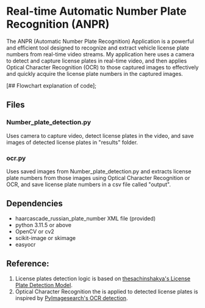 # Real-time Automatic Number Plate Recognition (ANPR)
The ANPR (Automatic Number Plate Recognition) Application is a powerful and efficient tool designed to recognize and extract vehicle license plate numbers from real-time video streams. My application here uses a camera to detect and capture license plates in real-time video, and then applies Optical Character Recognition (OCR) to those captured images to effectively and quickly acquire the license plate numbers in the captured images.

[## Flowchart explanation of code];

## Files
### Number_plate_detection.py
Uses camera to capture video, detect license plates in the video, and save images of detected license plates in "results" folder. 

### ocr.py
Uses saved images from Number_plate_detection.py and extracts license plate numbers from those images using Optical Character Recognition or OCR, and save license plate numbers in a csv file called "output".

## Dependencies
-   haarcascade_russian_plate_number XML file (provided)
-   python 3.11.5 or above
-   OpenCV or cv2
-   scikit-image or skimage
-   easyocr



## Reference:
1. License plates detection logic is based on  [thesachinshakya's License Plate Detection Model](https://github.com/thesachinshakya/Number_Plate_Detection).
2. Optical Character Recognition the is applied to detected license plates is inspired by [PyImagesearch's OCR detection](https://pyimagesearch.com/2014/09/15/python-compare-two-images/).
